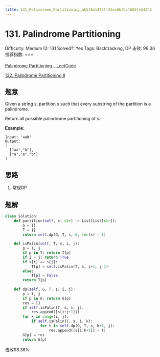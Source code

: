 ```yaml
---
title: 131_Palindrome_Partitioning_ab5f8a1475ff42ea9bfbcf605fe34242
---
```


# 131. Palindrome Partitioning

Difficulty: Medium
ID: 131
Solved?: Yes
Tags: Backtracking, DP
击败: 98.36
推荐指数: ⭐⭐⭐

[Palindrome Partitioning - LeetCode](https://leetcode.com/problems/palindrome-partitioning/)

[132. Palindrome Partitioning II](132%20Palindrome%20Partitioning%20II%2061be1ec0a4b1411ea36cea231e71e923.md) 

## 题意

Given a string *s*, partition *s* such that every substring of the partition is a palindrome.

Return all possible palindrome partitioning of *s*.

**Example:**

```
Input: "aab"
Output:
[
  ["aa","b"],
  ["a","a","b"]
]

```

## 思路

1. 常规DP

## 题解

```python
class Solution:
    def partition(self, s: str) -> List[List[str]]:
        G = {}
        T = {}
        return self.dp(G, T, s, 0, len(s) - 1)
    
    def isPalin(self, T, s, i, j):
        p = i, j
        if p in T: return T[p]
        if i > j: return True
        if s[i] == s[j]:
            T[p] = self.isPalin(T, s, i+1, j-1)
        else:
            T[p] = False
        return T[p]
    
    def dp(self, G, T, s, i, j):
        p = i, j
        if p in G: return G[p]
        res = []
        if self.isPalin(T, s, i, j):
            res.append([s[i:j+1]])
        for k in range(i, j):
            if self.isPalin(T, s, i, k):
                for t in self.dp(G, T, s, k+1, j):
                    res.append([s[i:k+1]] + t)
        G[p] = res
        return G[p]
```

击败98.36%